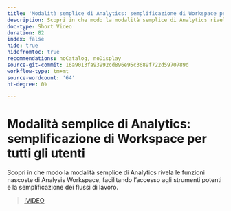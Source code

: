 ```yaml
---
title: 'Modalità semplice di Analytics: semplificazione di Workspace per tutti gli utenti'
description: Scopri in che modo la modalità semplice di Analytics rivela le funzioni nascoste di Analysis Workspace, facilitando l’accesso agli strumenti potenti e la semplificazione dei flussi di lavoro.
doc-type: Short Video
duration: 82
index: false
hide: true
hidefromtoc: true
recommendations: noCatalog, noDisplay
source-git-commit: 16a9013fa93992cd896e95c3689f722d5970789d
workflow-type: tm+mt
source-wordcount: '64'
ht-degree: 0%

---
```



# Modalità semplice di Analytics: semplificazione di Workspace per tutti gli utenti

Scopri in che modo la modalità semplice di Analytics rivela le funzioni nascoste di Analysis Workspace, facilitando l’accesso agli strumenti potenti e la semplificazione dei flussi di lavoro.

<!-- 62_S102_3442449_82_analytics-easy-mode-simplifying-workspace-for-all-users -->
>[!VIDEO](https://video.tv.adobe.com/v/3458343/?learn=on&enablevpops=true)
